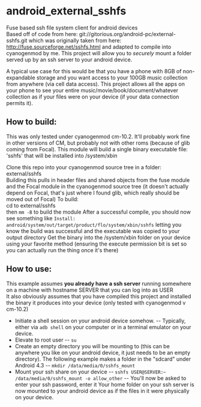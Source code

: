 android_external_sshfs
======================

Fuse based ssh file system client for android devices  
Based off of code from here: git://gitorious.org/android-pc/external-sshfs.git which was originally taken from here: http://fuse.sourceforge.net/sshfs.html and adapted to compile into cyanogenmod by me.
This project will allow you to *securely* mount a folder served up by an ssh server to your android device.

A typical use case for this would be that you have a phone with 8GB of non-expandable storage and you want access to your 100GB music collection from anywhere (via cell data access).
This project allows all the apps on your phone to see your entire music/movie/book/document/whatever collection as if your files were on your device (if your data connection permits it).

How to build:
-------------
This was only tested under cyanogenmod cm-10.2. It'll probably work fine in other versions of CM, but probably not with other roms (because of glib coming from Focal).
This module will build a single binary executable file: 'sshfs' that will be installed into /system/xbin

Clone this repo into your cyanogenmod source tree in a folder: external/sshfs  
Building this pulls in header files and shared objects from the fuse module and the Focal module in the cyanogenmod source tree (it doesn't actually depend on Focal, that's just where I found glib, which really should be moved out of Focal)
To build:  
cd to external/sshfs  
then `mm -B` to build the module 
After a successful compile, you should now see something like `Install: android/system/out/target/product/flo/system/xbin/sshfs` letting you know the build was successful and the executable was copied to your output directory 
Get the binary into the /system/xbin folder on your device using your favorite method (ensuring the execute permission bit is set so you can actually run the thing once it's there)

How to use:
-----------
This example assumes __you already have a ssh server__ running somewhere on a machine with hostname SERVER that you can log into as USER  
It also obviously assumes that you have compiled this project and installed the binary it produces into your device (only tested with cyanogenmod v cm-10.2)
- Initiate a shell session on your android device somehow.
-- Typically, either via `adb shell` on your computer or in a terminal emulator on your device.
- Elevate to root user
-- `su`
- Create an empty directory you will be mounting to (this can be anywhere you like on your android device, it just needs to be an empty directory). The following example makes a folder in the "sdcard" under Android 4.3
-- `mkdir /data/media/0/sshfs_mount`
- Mount your ssh share on your device
-- `sshfs USER@SERVER:~ /data/media/0/sshfs_mount -o allow_other`
-- You'll now be asked to enter your ssh password, enter it
Your home folder on your ssh server is now mounted to your android device as if the files in it were physically on your device.
